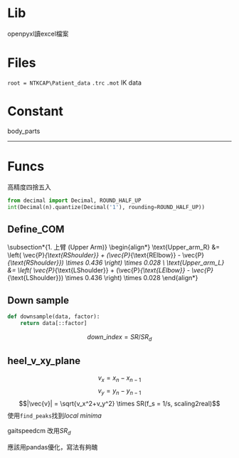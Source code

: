 # Lib
openpyxl讀excel檔案

# Files
`root = NTKCAP\Patient_data`
`.trc`
`.mot`
IK data
# Constant
body_parts

---
# Funcs
高精度四捨五入
```python
from decimal import Decimal, ROUND_HALF_UP
int(Decimal(n).quantize(Decimal('1'), rounding=ROUND_HALF_UP))
```
## Define_COM
\subsection*{1. 上臂 (Upper Arm)}
\begin{align*}
\text{Upper\_arm\_R} &= \left( \vec{P}_{\text{RShoulder}} + (\vec{P}_{\text{RElbow}} - \vec{P}_{\text{RShoulder}}) \times 0.436 \right) \times 0.028 \\
\text{Upper\_arm\_L} &= \left( \vec{P}_{\text{LShoulder}} + (\vec{P}_{\text{LElbow}} - \vec{P}_{\text{LShoulder}}) \times 0.436 \right) \times 0.028
\end{align*}
## Down sample
```python 
def downsample(data, factor):
	return data[::factor]
```
$$down\_index = SR/SR_d$$
## heel_v_xy_plane
$$v_x = x_n-x_{n-1}$$
$$v_y = y_n-y_{n-1}$$
$$|\vec{v}| = \sqrt{v_x^2+v_y^2} \times SR(f_s = 1/s, scaling2real)$$
使用`find_peaks`找到$local\ minima$

gaitspeedcm
改用$SR_d$

應該用pandas優化，寫法有夠醜
